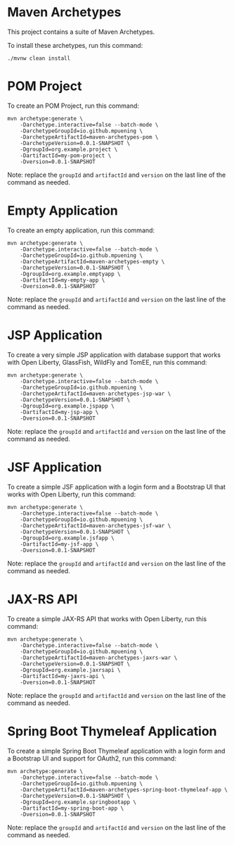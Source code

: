 Maven Archetypes
================

This project contains a suite of Maven Archetypes.

To install these archetypes, run this command:

```
./mvnw clean install
```

POM Project
===========

To create an POM Project, run this command:

```
mvn archetype:generate \
    -Darchetype.interactive=false --batch-mode \
    -DarchetypeGroupId=io.github.mpuening \
    -DarchetypeArtifactId=maven-archetypes-pom \
    -DarchetypeVersion=0.0.1-SNAPSHOT \
    -DgroupId=org.example.project \
    -DartifactId=my-pom-project \
    -Dversion=0.0.1-SNAPSHOT
```

Note: replace the `groupId` and `artifactId` and `version` on the last line of the 
command as needed.

Empty Application
=================

To create an empty application, run this command:

```
mvn archetype:generate \
    -Darchetype.interactive=false --batch-mode \
    -DarchetypeGroupId=io.github.mpuening \
    -DarchetypeArtifactId=maven-archetypes-empty \
    -DarchetypeVersion=0.0.1-SNAPSHOT \
    -DgroupId=org.example.emptyapp \
    -DartifactId=my-empty-app \
    -Dversion=0.0.1-SNAPSHOT
```

Note: replace the `groupId` and `artifactId` and `version` on the last line of the 
command as needed.

JSP Application
===============

To create a very simple JSP application with database support that works with Open Liberty, GlassFish, WildFly and TomEE, run this command:

```
mvn archetype:generate \
    -Darchetype.interactive=false --batch-mode \
    -DarchetypeGroupId=io.github.mpuening \
    -DarchetypeArtifactId=maven-archetypes-jsp-war \
    -DarchetypeVersion=0.0.1-SNAPSHOT \
    -DgroupId=org.example.jspapp \
    -DartifactId=my-jsp-app \
    -Dversion=0.0.1-SNAPSHOT
```

Note: replace the `groupId` and `artifactId` and `version` on the last line of the 
command as needed.

JSF Application
===============

To create a simple JSF application with a login form and a Bootstrap UI that works 
with Open Liberty, run this command:

```
mvn archetype:generate \
    -Darchetype.interactive=false --batch-mode \
    -DarchetypeGroupId=io.github.mpuening \
    -DarchetypeArtifactId=maven-archetypes-jsf-war \
    -DarchetypeVersion=0.0.1-SNAPSHOT \
    -DgroupId=org.example.jsfapp \
    -DartifactId=my-jsf-app \
    -Dversion=0.0.1-SNAPSHOT
```

Note: replace the `groupId` and `artifactId` and `version` on the last line of the 
command as needed.

JAX-RS API
==========

To create a simple JAX-RS API that works with Open Liberty, run this command:

```
mvn archetype:generate \
    -Darchetype.interactive=false --batch-mode \
    -DarchetypeGroupId=io.github.mpuening \
    -DarchetypeArtifactId=maven-archetypes-jaxrs-war \
    -DarchetypeVersion=0.0.1-SNAPSHOT \
    -DgroupId=org.example.jaxrsapi \
    -DartifactId=my-jaxrs-api \
    -Dversion=0.0.1-SNAPSHOT
```

Note: replace the `groupId` and `artifactId` and `version` on the last line of the 
command as needed.

Spring Boot Thymeleaf Application
=================================

To create a simple Spring Boot Thymeleaf application with a login form and a Bootstrap UI and
support for OAuth2, run this command:

```
mvn archetype:generate \
    -Darchetype.interactive=false --batch-mode \
    -DarchetypeGroupId=io.github.mpuening \
    -DarchetypeArtifactId=maven-archetypes-spring-boot-thymeleaf-app \
    -DarchetypeVersion=0.0.1-SNAPSHOT \
    -DgroupId=org.example.springbootapp \
    -DartifactId=my-spring-boot-app \
    -Dversion=0.0.1-SNAPSHOT
```

Note: replace the `groupId` and `artifactId` and `version` on the last line of the 
command as needed.

